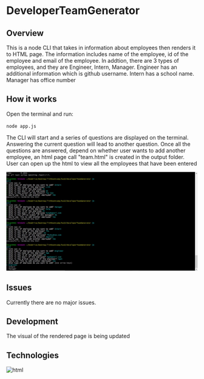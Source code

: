 # DeveloperTeamGenerator

## Overview
This is a node CLI that takes in information about employees then renders it to HTML page. The information includes name of the employee, id of the employee and email of the employee. In addtion, there are 3 types of employees, and they are Engineer, Intern, Manager. Engineer has an additional information which is github username. Intern has a school name. Manager has office number

## How it works

Open the terminal and run:

`node app.js`

The CLI will start and a series of questions are displayed on the terminal. Answering the current question will lead to another question. Once all the questions are answered, depend on whether user wants to add another employee, an html page call "team.html" is created in the output folder. User can open up the html to view all the employees that have been entered

![Developer-Team-Generator](./Assets/img/screenshot.JPG)

## Issues

Currently there are no major issues.

## Development

The visual of the rendered page is being updated

## Technologies

![html](https://img.shields.io/badge/HTML-red)